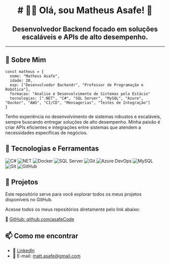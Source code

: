 <div align='center'> <h1># 👨‍💻 Olá, sou Matheus Asafe! 🚀</h1>

## Desenvolvedor Backend focado em soluções escaláveis e APIs de alto desempenho. 

---
</div>


🚨 Sobre Mim
---
```
const matheus = {
  nome: "Matheus Asafe",
  idade: 20,
  exp: ["Desenvolvedor Backendr", "Professor de Programação e Robótica"],
  formacao: "Analise e Desenvolvimento de Sistemas pela Estácio"
  tecnologias: [".NET", "C#", "SQL Server", "MySQL", "Azure", "Docker", "AWS", "CI/CD", "Mensagerias", "Testes de Integração"]
}
```
Tenho experiência no desenvolvimento de sistemas robustos e escaláveis, sempre buscando entregar soluções de alto desempenho. Minha paixão é criar APIs eficientes e integrações entre sistemas que atendem a necessidades específicas de negócios.

🚀 Tecnologias e Ferramentas
---

![C#](https://img.shields.io/badge/-C%23-239120?style=flat-square&logo=c-sharp&logoColor=white)
![NET](https://img.shields.io/badge/-NET-5C2D91?style=flat-square&logo=.net&logoColor=white)
![Docker](https://img.shields.io/badge/-Docker-2496ED?style=flat-square&logo=docker&logoColor=white)
![SQL Server](https://img.shields.io/badge/-SQL%20Server-CC2927?style=flat-square&logo=microsoft-sql-server&logoColor=white)
![Git](https://img.shields.io/badge/-Git-F05032?style=flat-square&logo=git&logoColor=white)
![Azure DevOps](https://img.shields.io/badge/-Azure%20DevOps-0085B6?style=flat-square&logo=azuredevops&logoColor=white)
![MySQL](https://img.shields.io/badge/-MySQL-blue?style=flat-square&logo=mysql&logoColor=white)
![Git](https://img.shields.io/badge/-Git-red?style=flat-square&logo=git&logoColor=white)
![GitHub](https://img.shields.io/badge/-GitHub-black?style=flat-square&logo=github&logoColor=white)



🚀 Projetos
---
Este repositório serve para você explorar todos os meus projetos disponíveis no GitHub. 

Acesse todos os meus repositórios diretamente pelo link abaixo:

🔗 [GitHub: github.com/asafeCode](https://github.com/asafeCode)

📫 Como me encontrar
---
 - 🔗 [LinkedIn](https://www.linkedin.com/in/matheus-asafe)
 - 📧 E-mail: matt.asafe@gmail.com



